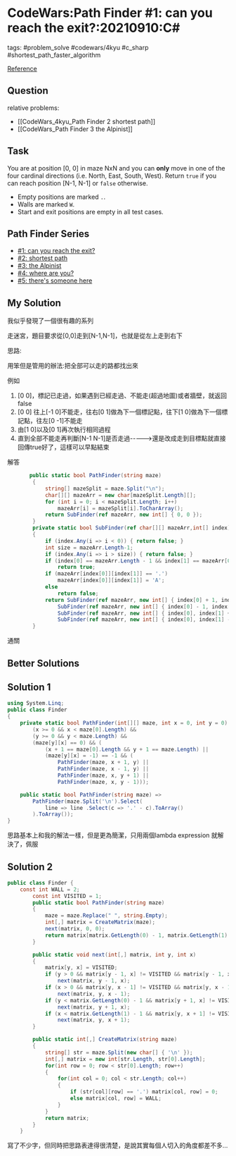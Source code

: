 # CodeWars:Path Finder #1: can you reach the exit?:20210910:C\#

tags: #problem_solve #codewars/4kyu #c_sharp #shortest_path_faster_algorithm

[Reference](https://www.codewars.com/kata/5765870e190b1472ec0022a2/csharp)

## Question

relative problems:

- [[CodeWars_4kyu_Path Finder 2 shortest path]]
- [[CodeWars_Path Finder 3 the Alpinist]]

## Task

You are at position [0, 0] in maze NxN and you can **only** move in one of the four cardinal directions (i.e. North, East, South, West). Return `true` if you can reach position [N-1, N-1] or `false` otherwise.

- Empty positions are marked `.`.
- Walls are marked `W`.
- Start and exit positions are empty in all test cases.

## Path Finder Series

- [#1: can you reach the exit?](https://www.codewars.com/kata/5765870e190b1472ec0022a2)
- [#2: shortest path](https://www.codewars.com/kata/57658bfa28ed87ecfa00058a)
- [#3: the Alpinist](https://www.codewars.com/kata/576986639772456f6f00030c)
- [#4: where are you?](https://www.codewars.com/kata/5a0573c446d8435b8e00009f)
- [#5: there's someone here](https://www.codewars.com/kata/5a05969cba2a14e541000129)

## My Solution

我似乎發現了一個很有趣的系列

走迷宮，題目要求從[0,0]走到[N-1,N-1]，也就是從左上走到右下

思路:

用笨但是管用的辦法:把全部可以走的路都找出來

例如

1. [0 0]，標記已走過，如果遇到已經走過、不能走(超過地圖)或者牆壁，就返回false
2. [0 0] 往上[-1 0]不能走，往右[0 1]做為下一個標記點，往下[1 0]做為下一個標記點，往左[0 -1]不能走
3. 由[1 0]以及[0 1]再次執行相同過程
4. 直到全部不能走再判斷[N-1 N-1]是否走過----->還是改成走到目標點就直接回傳true好了，這樣可以早點結束

解答

```C#
       public static bool PathFinder(string maze)
        {
            string[] mazeSplit = maze.Split("\n");
            char[][] mazeArr = new char[mazeSplit.Length][];
            for (int i = 0; i < mazeSplit.Length; i++)
                mazeArr[i] = mazeSplit[i].ToCharArray();
            return SubFinder(ref mazeArr, new int[] { 0, 0 });
        }
        private static bool SubFinder(ref char[][] mazeArr,int[] index)
        {
            if (index.Any(i => i < 0)) { return false; }
            int size = mazeArr.Length-1;
            if (index.Any(i => i > size)) { return false; }
            if (index[0] == mazeArr.Length - 1 && index[1] == mazeArr[0].Length - 1)
                return true;
            if (mazeArr[index[0]][index[1]] == '.')
                mazeArr[index[0]][index[1]] = 'A';
            else
                return false;
            return SubFinder(ref mazeArr, new int[] { index[0] + 1, index[1] }) ||
                SubFinder(ref mazeArr, new int[] { index[0] - 1, index[1] }) ||
                SubFinder(ref mazeArr, new int[] { index[0], index[1] + 1 }) ||
                SubFinder(ref mazeArr, new int[] { index[0], index[1] - 1 });
        }
```

通關

## Better Solutions

## Solution 1

```C#
using System.Linq;
public class Finder
{
    private static bool PathFinder(int[][] maze, int x = 0, int y = 0) =>
        (x >= 0 && x < maze[0].Length) &&
        (y >= 0 && y < maze.Length) &&
        (maze[y][x] == 0) && (
            (x + 1 == maze[0].Length && y + 1 == maze.Length) ||
            (maze[y][x] = -1) == -1 && (
                PathFinder(maze, x + 1, y) ||
                PathFinder(maze, x - 1, y) ||
                PathFinder(maze, x, y + 1) ||
                PathFinder(maze, x, y - 1)));

    public static bool PathFinder(string maze) => 
        PathFinder(maze.Split('\n').Select(
            line => line .Select(c => '.' - c).ToArray()
        ).ToArray());
}
```

思路基本上和我的解法一樣，但是更為簡潔，只用兩個lambda expression 就解決了，佩服

## Solution 2

```C#
public class Finder {
    const int WALL = 2;
        const int VISITED = 1;
        public static bool PathFinder(string maze)
        {
            maze = maze.Replace(" ", string.Empty);
            int[,] matrix = CreateMatrix(maze);
            next(matrix, 0, 0);
            return matrix[matrix.GetLength(0) - 1, matrix.GetLength(1) - 1] == VISITED;
        }

        public static void next(int[,] matrix, int y, int x)
        {
            matrix[y, x] = VISITED;
            if (y > 0 && matrix[y - 1, x] != VISITED && matrix[y - 1, x] != WALL) // north
                next(matrix, y - 1, x);
            if (x > 0 && matrix[y, x - 1] != VISITED && matrix[y, x - 1] != WALL) // west
                next(matrix, y, x - 1);
            if (y < matrix.GetLength(0) - 1 && matrix[y + 1, x] != VISITED && matrix[y + 1, x] != WALL)
                next(matrix, y + 1, x);
            if (x < matrix.GetLength(1) - 1 && matrix[y, x + 1] != VISITED && matrix[y, x + 1] != WALL)
                next(matrix, y, x + 1);
        }

        public static int[,] CreateMatrix(string maze)
        {
            string[] str = maze.Split(new char[] { '\n' });
            int[,] matrix = new int[str.Length, str[0].Length];
            for(int row = 0; row < str[0].Length; row++)
            {
                for(int col = 0; col < str.Length; col++)
                {
                    if (str[col][row] == '.') matrix[col, row] = 0;
                    else matrix[col, row] = WALL;
                }
            }
            return matrix;
        }
    }
```

寫了不少字，但同時把思路表達得很清楚，是說其實每個人切入的角度都差不多...
